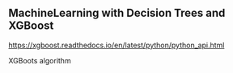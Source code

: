 ## MachineLearning with Decision Trees and XGBoost

https://xgboost.readthedocs.io/en/latest/python/python_api.html

XGBoots algorithm 
